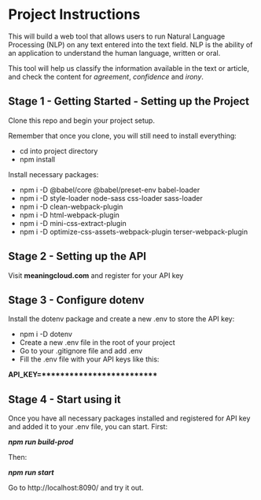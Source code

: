 # Project Instructions
This will build a web tool that allows users to run Natural Language Processing
(NLP) on any text entered into the text field. NLP is the ability of an
application to understand the human language, written or oral.

This tool will help us classify the information available in the text or
article, and check the content for _agreement_, _confidence_ and _irony_.

## Stage 1 - Getting Started - Setting up the Project

Clone this repo and begin your project setup.

Remember that once you clone, you will still need to install everything:

- cd into project directory
- npm install

Install necessary packages:

- npm i -D @babel/core @babel/preset-env babel-loader
- npm i -D style-loader node-sass css-loader sass-loader
- npm i -D clean-webpack-plugin
- npm i -D html-webpack-plugin
- npm i -D mini-css-extract-plugin
- npm i -D optimize-css-assets-webpack-plugin terser-webpack-plugin

## Stage 2 - Setting up the API
Visit __meaningcloud.com__ and register for your API key


## Stage 3 - Configure dotenv
Install the dotenv package and create a new .env to store the API key:
- npm i -D dotenv
- Create a new .env file in the root of your project
- Go to your .gitignore file and add .env
- Fill the .env file with your API keys like this:

__API_KEY=*************************__

## Stage 4 - Start using it
Once you have all necessary packages installed and registered for API key and
added it to your .env file, you can start. First:

***npm run build-prod***

Then:

***npm run start***

Go to http://localhost:8090/ and try it out.
